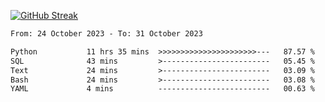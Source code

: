 [![GitHub Streak](https://streak-stats.demolab.com?user=renren-017&theme=sea&hide_border=true&background=DD272700)](https://git.io/streak-stats)

<!--START_SECTION:waka-->

```txt
From: 24 October 2023 - To: 31 October 2023

Python           11 hrs 35 mins  >>>>>>>>>>>>>>>>>>>>>>---   87.57 %
SQL              43 mins         >------------------------   05.45 %
Text             24 mins         >------------------------   03.09 %
Bash             24 mins         >------------------------   03.08 %
YAML             4 mins          -------------------------   00.63 %
```

<!--END_SECTION:waka-->
